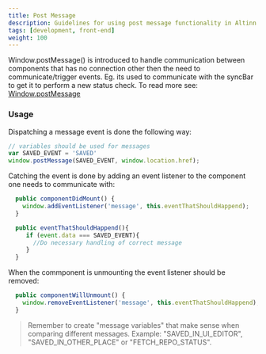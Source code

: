 ```yaml
---
title: Post Message
description: Guidelines for using post message functionality in Altinn Studio
tags: [development, front-end]
weight: 100
---
```


Window.postMessage() is introduced to handle communication between components that has no connection other then the need to communicate/trigger events.
Eg. its used to communicate with the syncBar to get it to perform a new status check.
To read more see: [Window.postMessage](https://developer.mozilla.org/en-US/docs/Web/API/Window/postMessage)

### Usage
Dispatching a message event is done the following way:

```javascript
// variables should be used for messages
var SAVED_EVENT = 'SAVED'
window.postMessage(SAVED_EVENT, window.location.href);
```

Catching the event is done by adding an event listener to the component one needs to communicate with:

```javascript
  public componentDidMount() {
    window.addEventListener('message', this.eventThatShouldHappend);
  }

  public eventThatShouldHappend(){
     if (event.data === SAVED_EVENT){
       //Do necessary handling of correct message
     }
  }
```

When the commponent is unmounting the event listener should be removed:

```javascript
  public componentWillUnmount() {
    window.removeEventListener('message', this.eventThatShouldHappend);
  }
```

> Remember to create "message variables" that make sense when comparing different messages.
> Example: "SAVED_IN_UI_EDITOR", "SAVED_IN_OTHER_PLACE" or "FETCH_REPO_STATUS".
